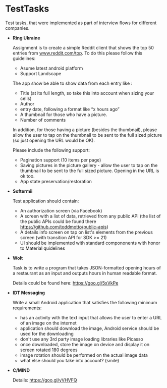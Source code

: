 # TestTasks
Test tasks, that were implemented as part of interview flows for different companies.

* **Ring Ukraine**
  
  Assignment is to create a simple Reddit client that shows the top 50 entries from www.reddit.com/top.
  To do this please follow this guidelines:
    - Asume latest android platform
    - Support Landscape
  
  The app show be able to show data from each entry like :
    - Title (at its full length, so take this into account when sizing your cells)
    - Author
    - entry date, following a format like “x hours ago”
    - A thumbnail for those who have a picture.
    - Number of comments
  
  In addition, for those having a picture (besides the thumbnail), please allow the user to tap on the thumbnail to be sent to the full sized picture (so just opening the URL would be OK).
  
  Please include the following support:
    - Pagination support (10 items per page)
    - Saving pictures in the picture gallery - allow the user to tap on the thumbnail to be sent to the full sized picture. Opening in the URL is ok too.
    - App state preservation/restoration

* **Softermii**

  Test application should contain:
    - An authorization screen (via Facebook)
    - A screen with a list of data, retrieved from any public API (the list of the public APIs could be found there https://github.com/toddmotto/public-apis)
    - A details info screen on tap on list's elements from the previous screen (with transition API for SDK >= 21)
    - UI should be implemented with standard compononents with honor to Material quidelines 
    
* **Wolt**
    
    Task is to write a program that takes JSON-formatted opening hours of a restaurant as an input and outputs hours in human readable format.
    
    Details could be found here: https://goo.gl/5xVkPe

* **IDT Messaging**

  Write a small Android application that satisfies the following minimum requirements:
    - has an activity with the text input that allows the user to enter a URL of an image on the internet
    - application should download the image, Android service should be used for the downloading
    - don't use any 3rd party image loading libraries like Picasso
    - once downloaded, store the image on device and display it on screen rotated 180 degrees
    - image rotation should be performed on the actual image data
    - what else should you take into account? (smile)
    
* **C/MIND**

  Details: https://goo.gl/yVHVFQ
